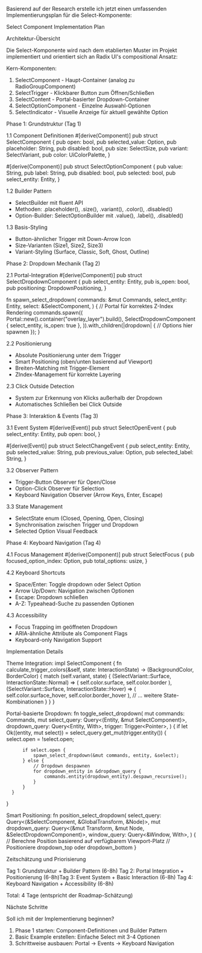 Basierend auf der Research erstelle ich jetzt einen umfassenden Implementierungsplan für die Select-Komponente:

  Select Component Implementation Plan

  Architektur-Übersicht

  Die Select-Komponente wird nach dem etablierten Muster im Projekt implementiert und orientiert sich an Radix UI's compositional Ansatz:

  Kern-Komponenten:
  1. SelectComponent - Haupt-Container (analog zu RadioGroupComponent)
  2. SelectTrigger - Klickbarer Button zum Öffnen/Schließen
  3. SelectContent - Portal-basierter Dropdown-Container
  4. SelectOptionComponent - Einzelne Auswahl-Optionen
  5. SelectIndicator - Visuelle Anzeige für aktuell gewählte Option

  Phase 1: Grundstruktur (Tag 1)

  1.1 Component Definitionen
  #[derive(Component)]
  pub struct SelectComponent {
      pub open: bool,
      pub selected_value: Option<String>,
      pub placeholder: String,
      pub disabled: bool,
      pub size: SelectSize,
      pub variant: SelectVariant,
      pub color: UiColorPalette,
  }

  #[derive(Component)]
  pub struct SelectOptionComponent {
      pub value: String,
      pub label: String,
      pub disabled: bool,
      pub selected: bool,
      pub select_entity: Entity,
  }

  1.2 Builder Pattern
  - SelectBuilder mit fluent API
  - Methoden: .placeholder(), .size(), .variant(), .color(), .disabled()
  - Option-Builder: SelectOptionBuilder mit .value(), .label(), .disabled()

  1.3 Basis-Styling
  - Button-ähnlicher Trigger mit Down-Arrow Icon
  - Size-Varianten (Size1, Size2, Size3)
  - Variant-Styling (Surface, Classic, Soft, Ghost, Outline)

  Phase 2: Dropdown Mechanik (Tag 2)

  2.1 Portal-Integration
  #[derive(Component)]
  pub struct SelectDropdownComponent {
      pub select_entity: Entity,
      pub is_open: bool,
      pub positioning: DropdownPositioning,
  }

  fn spawn_select_dropdown(
      commands: &mut Commands,
      select_entity: Entity,
      select: &SelectComponent,
  ) {
      // Portal für korrektes Z-Index Rendering
      commands.spawn((
          Portal::new().container("overlay_layer").build(),
          SelectDropdownComponent { select_entity, is_open: true },
      )).with_children(|dropdown| {
          // Options hier spawnen
      });
  }

  2.2 Positionierung
  - Absolute Positionierung unter dem Trigger
  - Smart Positioning (oben/unten basierend auf Viewport)
  - Breiten-Matching mit Trigger-Element
  - ZIndex-Management für korrekte Layering

  2.3 Click Outside Detection
  - System zur Erkennung von Klicks außerhalb der Dropdown
  - Automatisches Schließen bei Click Outside

  Phase 3: Interaktion & Events (Tag 3)

  3.1 Event System
  #[derive(Event)]
  pub struct SelectOpenEvent {
      pub select_entity: Entity,
      pub open: bool,
  }

  #[derive(Event)]
  pub struct SelectChangeEvent {
      pub select_entity: Entity,
      pub selected_value: String,
      pub previous_value: Option<String>,
      pub selected_label: String,
  }

  3.2 Observer Pattern
  - Trigger-Button Observer für Open/Close
  - Option-Click Observer für Selection
  - Keyboard Navigation Observer (Arrow Keys, Enter, Escape)

  3.3 State Management
  - SelectState enum (Closed, Opening, Open, Closing)
  - Synchronisation zwischen Trigger und Dropdown
  - Selected Option Visual Feedback

  Phase 4: Keyboard Navigation (Tag 4)

  4.1 Focus Management
  #[derive(Component)]
  pub struct SelectFocus {
      pub focused_option_index: Option<usize>,
      pub total_options: usize,
  }

  4.2 Keyboard Shortcuts
  - Space/Enter: Toggle dropdown oder Select Option
  - Arrow Up/Down: Navigation zwischen Optionen
  - Escape: Dropdown schließen
  - A-Z: Typeahead-Suche zu passenden Optionen

  4.3 Accessibility
  - Focus Trapping im geöffneten Dropdown
  - ARIA-ähnliche Attribute als Component Flags
  - Keyboard-only Navigation Support

  Implementation Details

  Theme Integration:
  impl SelectComponent {
      fn calculate_trigger_colors(&self, state: InteractionState) -> (BackgroundColor, BorderColor) {
          match (self.variant, state) {
              (SelectVariant::Surface, InteractionState::Normal) => (
                  self.color.surface,
                  self.color.border
              ),
              (SelectVariant::Surface, InteractionState::Hover) => (
                  self.color.surface_hover,
                  self.color.border_hover
              ),
              // ... weitere State-Kombinationen
          }
      }
  }

  Portal-basierte Dropdown:
  fn toggle_select_dropdown(
      mut commands: Commands,
      mut select_query: Query<(Entity, &mut SelectComponent)>,
      dropdown_query: Query<Entity, With<SelectDropdownComponent>>,
      trigger: Trigger<Pointer<Click>>,
  ) {
      if let Ok((entity, mut select)) = select_query.get_mut(trigger.entity()) {
          select.open = !select.open;

          if select.open {
              spawn_select_dropdown(&mut commands, entity, &select);
          } else {
              // Dropdown despawnen
              for dropdown_entity in &dropdown_query {
                  commands.entity(dropdown_entity).despawn_recursive();
              }
          }
      }
  }

  Smart Positioning:
  fn position_select_dropdown(
      select_query: Query<(&SelectComponent, &GlobalTransform, &Node)>,
      mut dropdown_query: Query<(&mut Transform, &mut Node, &SelectDropdownComponent)>,
      window_query: Query<&Window, With<PrimaryWindow>>,
  ) {
      // Berechne Position basierend auf verfügbarem Viewport-Platz
      // Positioniere dropdown_top oder dropdown_bottom
  }

  Zeitschätzung und Priorisierung

  Tag 1: Grundstruktur + Builder Pattern (6-8h)
  Tag 2: Portal Integration + Positionierung (6-8h)Tag 3: Event System + Basic Interaction (6-8h)
  Tag 4: Keyboard Navigation + Accessibility (6-8h)

  Total: 4 Tage (entspricht der Roadmap-Schätzung)

  Nächste Schritte

  Soll ich mit der Implementierung beginnen?

  1. Phase 1 starten: Component-Definitionen und Builder Pattern
  2. Basic Example erstellen: Einfache Select mit 3-4 Optionen
  3. Schrittweise ausbauen: Portal → Events → Keyboard Navigation

